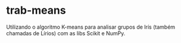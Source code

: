 # trab-means
Utilizando o algoritmo K-means para analisar grupos de Irís (também chamadas de Lírios) com as libs Scikit e NumPy.
